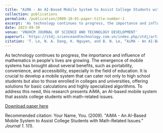 ```yaml
---
title: "AiMA - An AI-Based Mobile System to Assist College Students with Math-Related Issues"
collection: publications
permalink: /publication/2009-10-01-paper-title-number-1
excerpt: 'As technology continues to progress, the importance and influence of mathematics in people's lives are growing. The emergence of mobile systems has brought about several benefits, such as portability, convenience, and accessibility, especially in the field of education. It is crucial to develop a mobile system that can cater not only to high school students but also to those enrolled in colleges and universities, offering solutions for basic calculations and highly specialized algorithms. To address this need, this research presents AiMA, an AI-based mobile system that assists college students with math-related issues.'
date: 2023-09-30
venue: 'VNUHCM JOURNAL OF SCIENCE AND TECHNOLOGY DEVELOPMENT'
paperurl: 'https://stdj.scienceandtechnology.com.vn/index.php/stdj/article/view/4104'
citation: 'T. Le, N. A. Dang, K. Nguyen, and B. N. Le, “AiMA - An AI-Based Mobile System to Assist College Students with Math-Related Issues”, VNUHCM Journal of Science and Technology Development, vol. 26, no. 3, pp. 2863-2875, Sep. 2023.'
---
```

As technology continues to progress, the importance and influence of mathematics in people's lives are growing. The emergence of mobile systems has brought about several benefits, such as portability, convenience, and accessibility, especially in the field of education. It is crucial to develop a mobile system that can cater not only to high school students but also to those enrolled in colleges and universities, offering solutions for basic calculations and highly specialized algorithms. To address this need, this research presents AiMA, an AI-based mobile system that assists college students with math-related issues.

[Download paper here](https://stdj.scienceandtechnology.com.vn/index.php/stdj/article/view/4104)

Recommended citation: Your Name, You. (2009). "AiMA - An AI-Based Mobile System to Assist College Students with Math-Related Issues." <i>Journal 1</i>. 1(1).